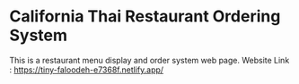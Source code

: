 # California Thai Restaurant Ordering System

This is a restaurant menu display and order system web page.
Website Link : https://tiny-faloodeh-e7368f.netlify.app/
